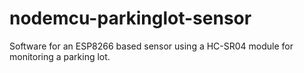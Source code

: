 # nodemcu-parkinglot-sensor

Software for an ESP8266 based sensor using a HC-SR04 module for monitoring a parking lot.